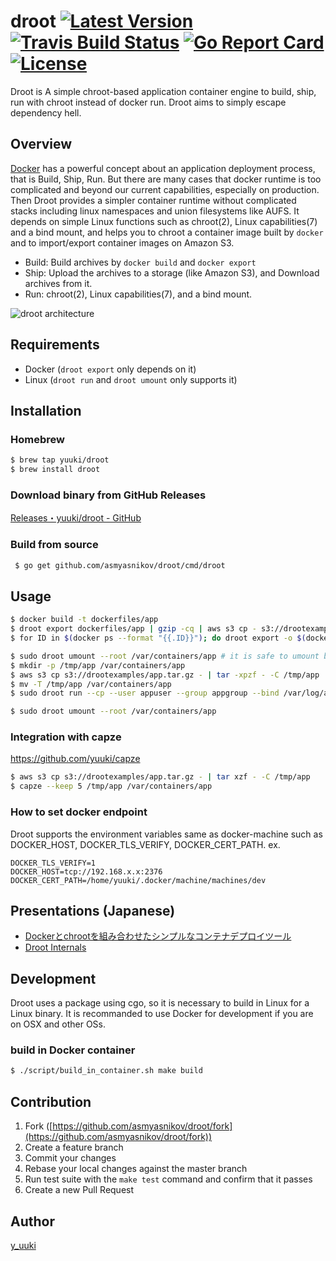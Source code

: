 droot  [![Latest Version](http://img.shields.io/github/release/yuuki/droot.svg?style=flat-square)](https://github.com/asmyasnikov/droot/releases) [![Travis Build Status](https://travis-ci.org/yuuki/droot.svg?branch=master)](https://travis-ci.org/yuuki/droot) [![Go Report Card](https://goreportcard.com/badge/github.com/asmyasnikov/droot)](https://goreportcard.com/report/github.com/asmyasnikov/droot) [![License](http://img.shields.io/:license-mit-blue.svg)](http://doge.mit-license.org)
=====

Droot is A simple chroot-based application container engine to build, ship, run with chroot instead of docker run. Droot aims to simply escape dependency hell.

## Overview

[Docker](https://www.docker.com) has a powerful concept about an application deployment process, that is Build, Ship, Run. But there are many cases that docker runtime is too complicated and beyond our current capabilities, especially on production. Then Droot provides a simpler container runtime without complicated stacks including linux namespaces and union filesystems like AUFS. It depends on simple Linux functions such as chroot(2), Linux capabilities(7) and a bind mount, and helps you to chroot a container image built by `docker` and to import/export container images on Amazon S3.

- Build: Build archives by `docker build` and `docker export`
- Ship: Upload the archives to a storage (like Amazon S3), and Download archives from it.
- Run: chroot(2), Linux capabilities(7), and a bind mount.

![droot architecture](documentation/images/architecture.png)

## Requirements

- Docker (`droot export` only depends on it)
- Linux (`droot run` and `droot umount` only supports it)

## Installation

### Homebrew
```bash
$ brew tap yuuki/droot
$ brew install droot
```

### Download binary from GitHub Releases
[Releases・yuuki/droot - GitHub](https://github.com/asmyasnikov/droot/releases)

### Build from source
```bash
 $ go get github.com/asmyasnikov/droot/cmd/droot
```

## Usage

```bash
$ docker build -t dockerfiles/app
$ droot export dockerfiles/app | gzip -cq | aws s3 cp - s3://drootexamples/app.tar.gz
$ for ID in $(docker ps --format "{{.ID}}"); do droot export -o $(docker inspect $ID --format "{{.Config.Image}}") $ID; done;
```

```bash
$ sudo droot umount --root /var/containers/app # it is safe to umount before run if you use `--bind` option
$ mkdir -p /tmp/app /var/containers/app
$ aws s3 cp s3://drootexamples/app.tar.gz - | tar -xpzf - -C /tmp/app
$ mv -T /tmp/app /var/containers/app
$ sudo droot run --cp --user appuser --group appgroup --bind /var/log/app --root /var/containers/app -- command
```

```bash
$ sudo droot umount --root /var/containers/app
```

### Integration with capze

https://github.com/yuuki/capze

```bash
$ aws s3 cp s3://drootexamples/app.tar.gz - | tar xzf - -C /tmp/app
$ capze --keep 5 /tmp/app /var/containers/app
```

### How to set docker endpoint

Droot supports the environment variables same as docker-machine such as DOCKER_HOST, DOCKER_TLS_VERIFY, DOCKER_CERT_PATH.
ex.
```
DOCKER_TLS_VERIFY=1
DOCKER_HOST=tcp://192.168.x.x:2376
DOCKER_CERT_PATH=/home/yuuki/.docker/machine/machines/dev
```

## Presentations (Japanese)

- [Dockerとchrootを組み合わせたシンプルなコンテナデプロイツール](http://blog.yuuk.io/entry/droot)
- [Droot Internals](https://speakerdeck.com/yuukit/droot-internals)

## Development

Droot uses a package using cgo, so it is necessary to build in Linux for a Linux binary.
It is recommanded to use Docker for development if you are on OSX and other OSs.

### build in Docker container

```bash
$ ./script/build_in_container.sh make build
```

## Contribution

1. Fork ([https://github.com/asmyasnikov/droot/fork](https://github.com/asmyasnikov/droot/fork))
1. Create a feature branch
1. Commit your changes
1. Rebase your local changes against the master branch
1. Run test suite with the `make test` command and confirm that it passes
1. Create a new Pull Request

## Author

[y_uuki](https://github.com/yuuki)
